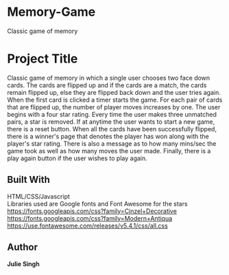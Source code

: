# Memory-Game
Classic game of memory
# Project Title

Classic game of memory in which a single user chooses two face down cards. The cards are flipped up and
if the cards are a match, the cards remain flipped up, else they are flipped back down and the user tries again.
When the first card is clicked a timer starts the game. For each pair of cards that are flipped up, the number of
player moves increases by one.  The user begins with a four star rating. Every time the user makes three unmatched
pairs, a star is removed. If at anytime the user wants to start a new game, there is a reset button. When all the cards
have been successfully flipped, there is a winner's page that denotes the player has won along with the player's star
rating. There is also a message as to how many mins/sec the game took as well as how many moves the user made.
Finally, there is a play again button if the user wishes to play again.



## Built With
HTML/CSS/Javascript<br/>
Libraries used are Google fonts and Font Awesome for the stars<br />
https://fonts.googleapis.com/css?family=Cinzel+Decorative<br />
https://fonts.googleapis.com/css?family=Modern+Antiqua<br />
https://use.fontawesome.com/releases/v5.4.1/css/all.css


## Author

**Julie Singh** 
